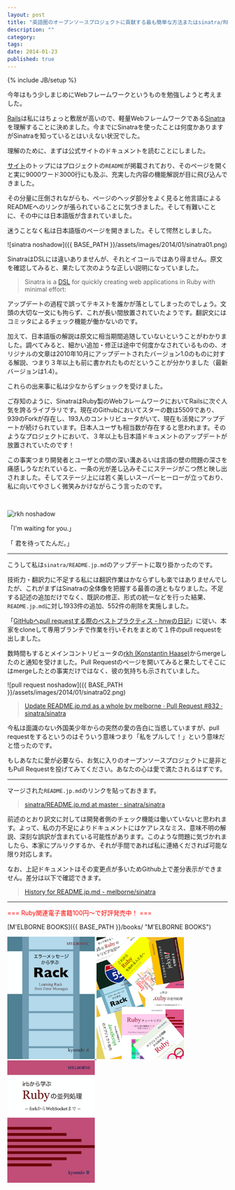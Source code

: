 ```yaml
---
layout: post
title: "英語圏のオープンソースプロジェクトに貢献する最も簡単な方法またはsinatra/README.jp.mdまたは彼はなぜ私を愛するようになったか"
description: ""
category: 
tags: 
date: 2014-01-23
published: true
---
```

{% include JB/setup %}

今年はもう少しまじめにWebフレームワークというものを勉強しようと考えました。

[Rails](http://rubyonrails.org/ "Ruby on Rails")は私にはちょっと敷居が高いので、軽量Webフレームワークである[Sinatra](http://www.sinatrarb.com/ "Sinatra")を理解することに決めました。今までにSinatraを使ったことは何度かありますがSinatraを知っているとはいえない状況でした。

理解のために、まずは公式サイトのドキュメントを読むことにしました。

[サイト](http://www.sinatrarb.com/ "Sinatra")のトップにはプロジェクトの`README`が掲載されており、そのページを開くと実に9000ワード3000行にも及ぶ、充実した内容の機能解説が目に飛び込んできました。

その分量に圧倒されながらも、ページのヘッダ部分をよく見ると他言語によるREADMEへのリンクが張られていることに気づきました。そして有難いことに、その中には日本語版が含まれていました。

迷うことなく私は日本語版のページを開きました。そして愕然としました。

![sinatra noshadow]({{ BASE_PATH }}/assets/images/2014/01/sinatra01.png)

SinatraはDSLには違いありませんが、それとイコールではあり得ません。原文を確認してみると、果たして次のような正しい説明になっていました。

> Sinatra is a [DSL](http://en.wikipedia.org/wiki/Domain-specific_language) for quickly creating web applications in Ruby with minimal effort:

アップデートの過程で誤ってテキストを誰かが落としてしまったのでしょう。文頭の大切な一文にも拘らず、これが長い間放置されていたようです。翻訳文にはコミッタによるチェック機能が働かないのです。

加えて、日本語版の解説は原文に相当期間追随していないということがわかりました。調べてみると、細かい追加・修正は途中で何度かなされているものの、オリジナルの文章は2010年10月にアップデートされたバージョン1.0のものに対する解説、つまり３年以上も前に書かれたものだということが分かりました（最新バージョンは1.4）。

これらの出来事に私は少なからずショックを受けました。

ご存知のように、SinatraはRuby製のWebフレームワークにおいてRailsに次ぐ人気を誇るライブラリです。現在のGithubにおいてスターの数は5509であり、939のForkが存在し、193人のコントリビュータがいて、現在も活発にアップデートが続けられています。日本人ユーザも相当数が存在すると思われます。そのようなプロジェクトにおいて、３年以上も日本語ドキュメントのアップデートが放置されていたのです！

この事実つまり開発者とユーザとの間の深い溝あるいは言語の壁の問題の深さを痛感しうなだれていると、一条の光が差し込みそこにステージがこつ然と映し出されました。そしてステージ上には若く美しいスーパーヒーローが立っており、私に向いてやさしく微笑みかけながらこう言ったのです。

<br/>


![rkh noshadow](https://2.gravatar.com/avatar/5c2b452f6eea4a6d84c105ebd971d2a4?d=https%3A%2F%2Fidenticons.github.com%2F2ae3d2aaceaf26246581744124859b07.png&r=x&s=200)

「I'm waiting for you.」

「 君を待ってたんだ。」

---

こうして私は`sinatra/README.jp.md`のアップデートに取り掛かったのです。

技術力・翻訳力に不足する私には翻訳作業はかならずしも楽ではありませんでしたが、これがまずはSinatraの全体像を把握する最善の道ともなりました。不足する記述の追加だけでなく、既訳の修正、形式の統一などを行った結果、`README.jp.md`に対し1933件の追加、552件の削除を実施しました。

「[GitHubへpull requestする際のベストプラクティス - hnwの日記](http://d.hatena.ne.jp/hnw/20110528 "GitHubへpull requestする際のベストプラクティス - hnwの日記")」に従い、本家をcloneして専用ブランチで作業を行いそれをまとめて１件のpull requestを出しました。

数時間もするとメインコントリビュータの[rkh (Konstantin Haase)](https://github.com/rkh "rkh (Konstantin Haase)")からmergeしたのと通知を受けました。Pull Requestのページを開いてみると果たしてそこにはmergeしたとの事実だけではなく、彼の気持ちも示されていました。

![pull request noshadow]({{ BASE_PATH }}/assets/images/2014/01/sinatra02.png)

> [Update README.jp.md as a whole by melborne · Pull Request #832 · sinatra/sinatra](https://github.com/sinatra/sinatra/pull/832 "Update README.jp.md as a whole by melborne · Pull Request #832 · sinatra/sinatra")

今私は面識のない外国美少年からの突然の愛の告白に当惑していますが、pull requestをするというのはそういう意味つまり「私をプルして！」という意味だと悟ったのです。

もしあなたに愛が必要なら、お気に入りのオープンソースプロジェクトに是非ともPull Requestを投げてみてください。あなたの心は愛で満たされるはずです。

---

マージされた`README.jp.md`のリンクを貼っておきます。

> [sinatra/README.jp.md at master · sinatra/sinatra](https://github.com/sinatra/sinatra/blob/master/README.jp.md "sinatra/README.jp.md at master · sinatra/sinatra")

前述のとおり訳文に対しては開発者側のチェック機能は働いていないと思われます。よって、私の力不足によりドキュメントにはケアレスなミス、意味不明の解説、深刻な誤訳が含まれている可能性があります。このような問題に気づかれましたら、本家にプルリクするか、それが手間であれば私に連絡くだされば可能な限り対応します。

なお、上記ドキュメントはその変更点が多いためGithub上で差分表示ができません。差分は以下で確認できます。

> [History for README.jp.md - melborne/sinatra](https://github.com/melborne/sinatra/commits/update-readme-jp-spike/README.jp.md "History for README.jp.md - melborne/sinatra")

---

<p style='color:red'>=== Ruby関連電子書籍100円〜で好評発売中！ ===</p>

[M'ELBORNE BOOKS]({{ BASE_PATH }}/books/ "M'ELBORNE BOOKS")

<a href="{{ BASE_PATH }}/books/">
  <img src="/assets/images/books/rack_cover.png" alt="rack" style="width:200px" />
</a>
<a href="{{ BASE_PATH }}/books/">
  <img src="/assets/images/books/ruby_pack8.png" alt="pack8" style="width:200px" />
</a>
<a href="{{ BASE_PATH }}/books/">
  <img src="/assets/images/books/ruby_parallel_cover.png" alt="ruby_parallel" style="width:200px" />
</a>
